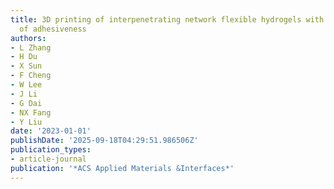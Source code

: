 ```yaml
---
title: 3D printing of interpenetrating network flexible hydrogels with enhancement
  of adhesiveness
authors:
- L Zhang
- H Du
- X Sun
- F Cheng
- W Lee
- J Li
- G Dai
- NX Fang
- Y Liu
date: '2023-01-01'
publishDate: '2025-09-18T04:29:51.986506Z'
publication_types:
- article-journal
publication: '*ACS Applied Materials &Interfaces*'
---
```

